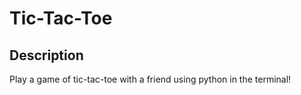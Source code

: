 # Tic-Tac-Toe
## Description
Play a game of tic-tac-toe with a friend using python in the terminal!
